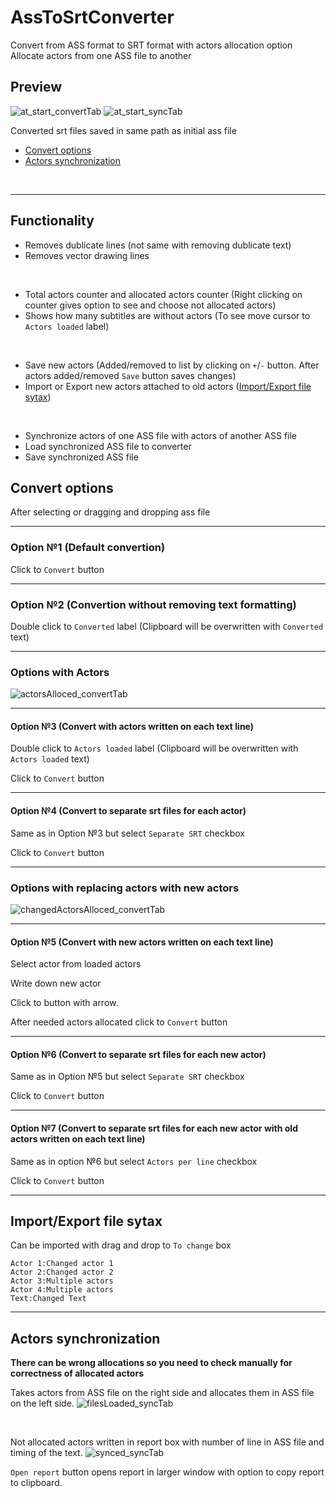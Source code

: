 # AssToSrtConverter
Convert from ASS format to SRT format with actors allocation option<br>
Allocate actors from one ASS file to another

## Preview
![at_start_convertTab](images/at_start_convertTab.jpg) ![at_start_syncTab](images/at_start_syncTab.jpg)

Converted srt files saved in same path as initial ass file<br>
- [Convert options](#convert-options)
- [Actors synchronization](#actors-synchronization)
<br>

---
## Functionality
- Removes dublicate lines (not same with removing dublicate text)
- Removes vector drawing lines
<br>

- Total actors counter and allocated actors counter (Right clicking on counter gives option to see and choose not allocated actors)
- Shows how many subtitles are without actors (To see move cursor to `Actors loaded` label)
<br>
  
- Save new actors (Added/removed to list by clicking on `+`/`-` button. After actors added/removed `Save` button saves changes)
- Import or Export new actors attached to old actors ([Import/Export file sytax](#importexport-file-sytax))
<br>

- Synchronize actors of one ASS file with actors of another ASS file
- Load synchronized ASS file to converter
- Save synchronized ASS file

## Convert options
After selecting or dragging and dropping ass file 

---
### Option №1 (Default convertion)
Click to `Convert` button

---
### Option №2 (Convertion without removing text formatting)
Double click to `Converted` label 
(Clipboard will be overwritten with `Converted` text)

---
### Options with Actors
![actorsAlloced_convertTab](images/actorsAlloced_convertTab.jpg)

---
#### Option №3 (Convert with actors written on each text line)
Double click to `Actors loaded` label
(Clipboard will be overwritten with `Actors loaded` text)


Click to `Convert` button

---
#### Option №4 (Convert to separate srt files for each actor)
Same as in Option №3 but select `Separate SRT` checkbox


Click to `Convert` button

---
### Options with replacing actors with new actors
![changedActorsAlloced_convertTab](images/changedActorsAlloced_convertTab.jpg)

---
#### Option №5 (Convert with new actors written on each text line)
Select actor from loaded actors


Write down new actor


Click to button with arrow.


After needed actors allocated click to `Convert` button

---
#### Option №6 (Convert to separate srt files for each new actor)
Same as in Option №5 but select `Separate SRT` checkbox


Click to `Convert` button

---
#### Option №7 (Convert to separate srt files for each new actor with old actors written on each text line)
Same as in option №6 but select `Actors per line` checkbox


Click to `Convert` button

---
## Import/Export file sytax
Can be imported with drag and drop to `To change` box
```
Actor 1:Changed actor 1
Actor 2:Changed actor 2
Actor 3:Multiple actors
Actor 4:Multiple actors
Text:Changed Text
```

---
## Actors synchronization
**There can be wrong allocations so you need to check manually for correctness of allocated actors**

Takes actors from ASS file on the right side and allocates them in ASS file on the left side.
![filesLoaded_syncTab](images/filesLoaded_syncTab.jpg)

<br>

Not allocated actors written in report box with number of line in ASS file and timing of the text.
![synced_syncTab](images/synced_syncTab.jpg)


`Open report` button opens report in larger window with option to copy report to clipboard.
